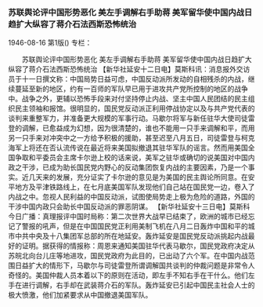 ### 苏联舆论评中国形势恶化  美左手调解右手助蒋  美军留华使中国内战日趋扩大纵容了蒋介石法西斯恐怖统治

1946-08-16
第1版()
专栏：

　　苏联舆论评中国形势恶化
    美左手调解右手助蒋
    美军留华使中国内战日趋扩大纵容了蒋介石法西斯恐怖统治
    【新华社延安十二日电】莫斯科讯：消息报外交访员于十一日撰文称：中国局势日益可虑，中国反动派所发动的自相残杀的内战，继续蔓延至新的地区，约有一百师的军队早已用于进攻共产党所控制的地区的战争中。战争之外，更辅以恐怖手段来对付坚持停止内战、坚主中国人民团结的民主组织民主领袖和报馆。很明显的，国民党反动派正利用停战协定以及与共产党代表的谈判来重整军力，并准备更大规模的军事行动。马歇尔将军与新任驻华大使司徒雷登的调解，已愈益成为幻想，因为很清楚的，谁也不能用一只手来调解和平，而用另一只手来对冲突中之一方给予积极的援助，甚至迟至八月五日，司徒雷登与柯克海军上将还在否认流传说在最近将来美国拟撤退其驻华军队的谣言。然而用美国全国争取和平委员会主席卡尔逊上校的话来说，美军之驻华或确切的说美国对中国内政之干涉，已成为助长国民党内野心的反动集团恢复内战的主要因素，乃是一个事实。近几天来的发展，充分证实了卡尔逊的意见是为美国的民主舆论所同意。在安平地方及平津铁路线上，在七月底美国军队发现他们自己站在国民党一边，卷入了内战之中。忽视人民利益的中国反动派，试图使局势走上极为危险的道路，外国的干涉中国内政只会助长中国反动派的罪恶阴谋。
    【新华社延安十三日电】莫斯科今日广播：真理报评中国时局称：第二次世界大战早已结束了，欧洲的城市已经忘记了警报的吼声，但是在中国国民党正利用美制飞机在八月二日轰炸中国和平的城市中共中央及十八集团军总部的所在地延安。轰炸延安是国民党反动派挑起内战最好的证明。据获得的情报称：周恩来通知美国驻华代表马歇尔，国民党政府决定从苏皖北向台儿庄等地进攻，国民党政府为此目的，已出动了六个军。在中国内战范围日益扩大的情形下，马歇尔与司徒雷登所谓调解国共谈判的仲裁问题是非常令人奇怪的。美国仲裁人员本着以下的原则在活动，即左手不知右手在干什么。他们左手在进行调解，右手却在武装蒋介石的军队。轰炸延安已引起中国民主社会人士的极大愤激，他们加紧要求从中国撤退美国军队。
